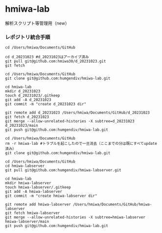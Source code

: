# hmiwa-lab
解析スクリプト等管理用（new）

### レポジトリ統合手順

    cd /Users/hmiwa/Documents/GitHub

    cd d_20231023 #d_20231023はアーカイブ済み
    git pull git@github.com:hmiwa30/d_20231023.git
    git fetch

    cd /Users/hmiwa/Documents/GitHub
    git clone git@github.com:humgendiv/hmiwa-lab.git

    cd hmiwa-lab
    mkdir d_20231023
    touch d_20231023/.gitkeep
    git add -A d_20231023
    git commit -m "create d_20231023 dir"

    git remote add d_20231023 /Users/hmiwa/Documents/GitHub/d_20231023
    git fetch d_20231023
    git merge --allow-unrelated-histories -X subtree=d_20231023 d_20231023/main
    git push git@github.com:humgendiv/hmiwa-lab.git

    cd /Users/hmiwa/Documents/GitHub
    rm -r hmiwa-lab #トラブルを起こしたので一旦消去（ここまでの分は既にすべてupdate済み）
    git clone git@github.com:humgendiv/hmiwa-lab.git

    cd /Users/hmiwa/Documents/GitHub
    cd hmiwa-labserver
    git pull git@github.com:humgendiv/hmiwa-labserver.git

    cd hmiwa-lab
    mkdir hmiwa-labserver
    touch hmiwa-labserver/.gitkeep
    git add -A hmiwa-labserver
    git commit -m "create hmiwa-labserver dir"

    git remote add hmiwa-labserver /Users/hmiwa/Documents/GitHub/hmiwa-labserver
    git fetch hmiwa-labserver
    git merge --allow-unrelated-histories -X subtree=hmiwa-labserver hmiwa-labserver/main
    git push git@github.com:humgendiv/hmiwa-lab.git
